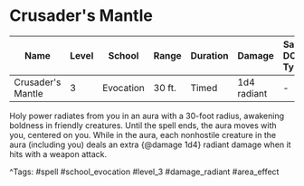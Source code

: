 # Crusader's Mantle

| Name | Level | School | Range | Duration | Damage | Save DC & Type |
|------|-------|--------|-------|----------|--------|----------------|
| Crusader's Mantle | 3 | Evocation | 30 ft. | Timed | 1d4 radiant | - |

Holy power radiates from you in an aura with a 30-foot radius, awakening boldness in friendly creatures. Until the spell ends, the aura moves with you, centered on you. While in the aura, each nonhostile creature in the aura (including you) deals an extra {@damage 1d4} radiant damage when it hits with a weapon attack.

^Tags: #spell #school_evocation #level_3 #damage_radiant #area_effect
